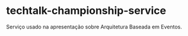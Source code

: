 # techtalk-championship-service
Serviço usado na apresentação sobre Arquitetura Baseada em Eventos.
